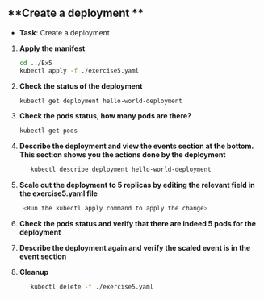 ## **Create a deployment **

- **Task**: Create a deployment

1. **Apply the manifest**
   ```bash
   cd ../Ex5
   kubectl apply -f ./exercise5.yaml
   ```
2. **Check the status of the deployment**
   ```bash
   kubectl get deployment hello-world-deployment
   ```

3. **Check the pods status, how many pods are there?**
   ```bash
   kubectl get pods 
   ```
4. **Describe the deployment and view the events section at the bottom. This section shows you the actions done by the deployment**
   ```bash
      kubectl describe deployment hello-world-deployment
   ```
5. **Scale out the deployment to 5 replicas by editing the relevant field in the exercise5.yaml file**
   ```bash
    <Run the kubectl apply command to apply the change>
   ```
6. **Check the pods status and verify that there are indeed 5 pods for the deployment**
7. **Describe the deployment again and verify the scaled event is in the event section**
7. **Cleanup**
   ```bash
      kubectl delete -f ./exercise5.yaml
   ```